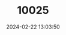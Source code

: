 ---
title: "10025"
category: "Heteropsomys insulans"
draft: false
date: 2024-02-22 13:03:50
languages:
  English: ["Insular Cave Rat"]
---